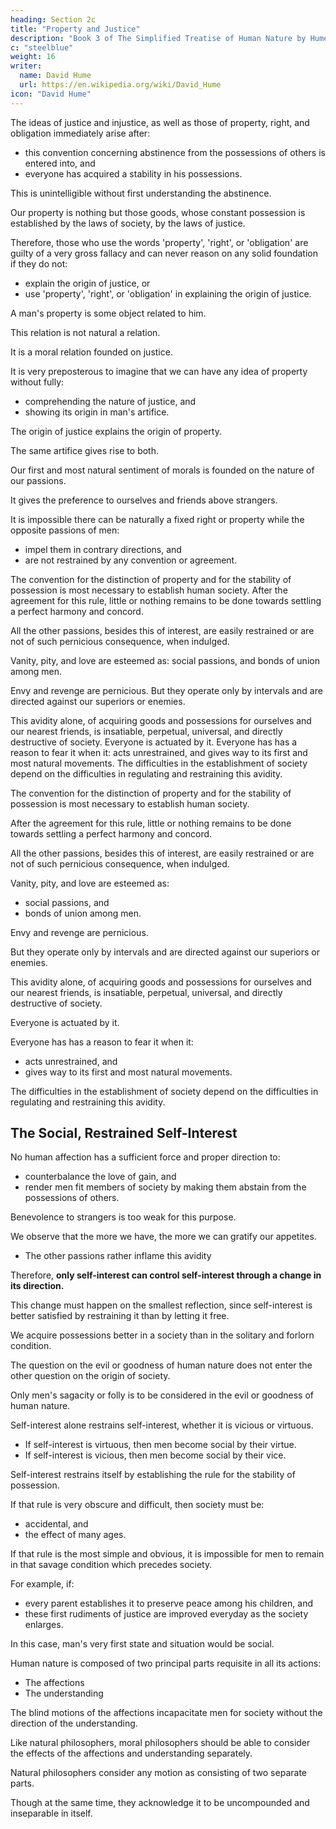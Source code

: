```yaml
---
heading: Section 2c
title: "Property and Justice"
description: "Book 3 of The Simplified Treatise of Human Nature by Hume"
c: "steelblue"
weight: 16
writer:
  name: David Hume
  url: https://en.wikipedia.org/wiki/David_Hume
icon: "David Hume"
---
```




The ideas of justice and injustice, as well as those of property, right, and obligation immediately arise after:
- this convention concerning abstinence from the possessions of others is entered into, and
- everyone has acquired a stability in his possessions.

This is unintelligible without first understanding the abstinence.



Our property is nothing but those goods, whose constant possession is established by the laws of society, by the laws of justice.

Therefore, those who use the words 'property', 'right', or 'obligation' are guilty of a very gross fallacy and can never reason on any solid foundation if they do not:
- explain the origin of justice, or
- use 'property', 'right', or 'obligation' in explaining the origin of justice.

A man's property is some object related to him.

This relation is not natural a relation.

It is a moral relation founded on justice.

It is very preposterous to imagine that we can have any idea of property without fully:
- comprehending the nature of justice, and
- showing its origin in man's artifice.

The origin of justice explains the origin of property.

The same artifice gives rise to both.

Our first and most natural sentiment of morals is founded on the nature of our passions.

It gives the preference to ourselves and friends above strangers.

It is impossible there can be naturally a fixed right or property while the opposite passions of men:
- impel them in contrary directions, and
- are not restrained by any convention or agreement.

The convention for the distinction of property and for the stability of possession is most necessary to establish human society.
        After the agreement for this rule, little or nothing remains to be done towards settling a perfect harmony and concord.

All the other passions, besides this of interest, are easily restrained or are not of such pernicious consequence, when indulged.

Vanity, pity, and love are esteemed as:
        social passions, and
        bonds of union among men.

Envy and revenge are pernicious.
        But they operate only by intervals and are directed against our superiors or enemies.

This avidity alone, of acquiring goods and possessions for ourselves and our nearest friends, is insatiable, perpetual, universal, and directly destructive of society.
    Everyone is actuated by it.
    Everyone has has a reason to fear it when it:
        acts unrestrained, and
        gives way to its first and most natural movements.
The difficulties in the establishment of society depend on the difficulties in regulating and restraining this avidity.




The convention for the distinction of property and for the stability of possession is most necessary to establish human society.

After the agreement for this rule, little or nothing remains to be done towards settling a perfect harmony and concord.

All the other passions, besides this of interest, are easily restrained or are not of such pernicious consequence, when indulged.

Vanity, pity, and love are esteemed as:
- social passions, and
- bonds of union among men.

Envy and revenge are pernicious.

But they operate only by intervals and are directed against our superiors or enemies.

This avidity alone, of acquiring goods and possessions for ourselves and our nearest friends, is insatiable, perpetual, universal, and directly destructive of society.

Everyone is actuated by it.

Everyone has has a reason to fear it when it:
- acts unrestrained, and
- gives way to its first and most natural movements.


The difficulties in the establishment of society depend on the difficulties in regulating and restraining this avidity.


## The Social, Restrained Self-Interest

No human affection has a sufficient force and proper direction to:
- counterbalance the love of gain, and
- render men fit members of society by making them abstain from the possessions of others.

Benevolence to strangers is too weak for this purpose.

We observe that the more we have, the more we can gratify our appetites.
- The other passions rather inflame this avidity

Therefore, **only self-interest can control self-interest through a change in its direction.**

This change must happen on the smallest reflection, since self-interest is better satisfied by restraining it than by letting it free.
    
We acquire possessions better in a society than in the solitary and forlorn condition.

The question on the evil or goodness of human nature does not enter the other question on the origin of society.

Only men's sagacity or folly is to be considered in the evil or goodness of human nature.

Self-interest alone restrains self-interest, whether it is vicious or virtuous.
- If self-interest is virtuous, then men become social by their virtue.
- If self-interest is vicious, then men become social by their vice.

Self-interest restrains itself by establishing the rule for the stability of possession.

If that rule is very obscure and difficult, then society must be:
- accidental, and
- the effect of many ages.

If that rule is the most simple and obvious, it is impossible for men to remain in that savage condition which precedes society.

For example, if:
- every parent establishes it to preserve peace among his children, and
- these first rudiments of justice are improved everyday as the society enlarges.

In this case, man's very first state and situation would be social.

Human nature is composed of two principal parts requisite in all its actions:
- The affections
- The understanding

The blind motions of the affections incapacitate men for society without the direction of the understanding.

Like natural philosophers, moral philosophers should be able to consider the effects of the affections and understanding separately.

Natural philosophers consider any motion as consisting of two separate parts.

Though at the same time, they acknowledge it to be uncompounded and inseparable in itself.

